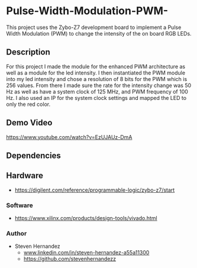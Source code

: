 # Pulse-Width-Modulation-PWM-
 This project uses the Zybo-Z7 development board to implement a Pulse Width Modulation (PWM) to change the intensity of the on board RGB LEDs. 
 
## Description
For this project I made the module for the enhanced PWM architecture as well as a module for the led intensity. I then instantiated the PWM module into my led intensity and chose a resolution of 8 bits for the PWM which is 256 values. From there I made sure the rate for the intensity change was 50 Hz as well as have a system clock of 125 MHz, and PWM frequency of 
100 Hz. I also used an IP for the system clock settings and mapped the LED to only the red color. 

## Demo Video
https://www.youtube.com/watch?v=EzUJAUz-DmA

## Dependencies
## Hardware
* https://digilent.com/reference/programmable-logic/zybo-z7/start

### Software
* https://www.xilinx.com/products/design-tools/vivado.html

### Author
* Steven Hernandez
  - www.linkedin.com/in/steven-hernandez-a55a11300
  - https://github.com/stevenhernandezz
